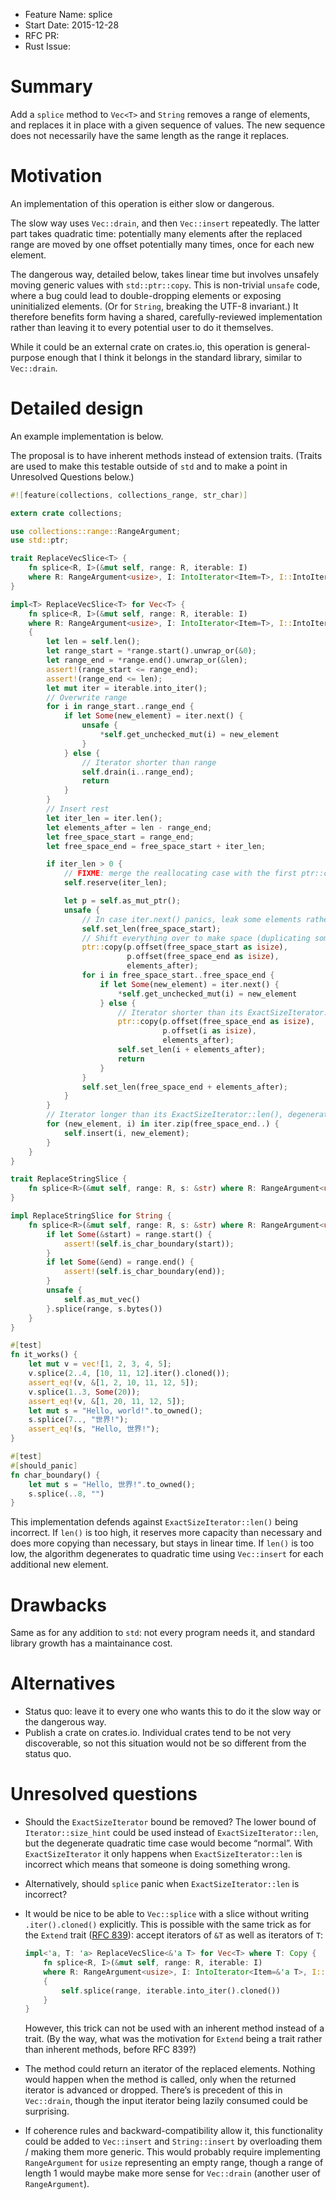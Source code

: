 - Feature Name: splice
- Start Date: 2015-12-28
- RFC PR:
- Rust Issue:

# Summary
[summary]: #summary

Add a `splice` method to `Vec<T>` and `String` removes a range of elements,
and replaces it in place with a given sequence of values.
The new sequence does not necessarily have the same length as the range it replaces.

# Motivation
[motivation]: #motivation

An implementation of this operation is either slow or dangerous.

The slow way uses `Vec::drain`, and then `Vec::insert` repeatedly.
The latter part takes quadratic time:
potentially many elements after the replaced range are moved by one offset
potentially many times, once for each new element.

The dangerous way, detailed below, takes linear time
but involves unsafely moving generic values with `std::ptr::copy`.
This is non-trivial `unsafe` code, where a bug could lead to double-dropping elements
or exposing uninitialized elements.
(Or for `String`, breaking the UTF-8 invariant.)
It therefore benefits form having a shared, carefully-reviewed implementation
rather than leaving it to every potential user to do it themselves.

While it could be an external crate on crates.io,
this operation is general-purpose enough that I think it belongs in the standard library,
similar to `Vec::drain`.

# Detailed design
[design]: #detailed-design

An example implementation is below.

The proposal is to have inherent methods instead of extension traits.
(Traits are used to make this testable outside of `std`
and to make a point in Unresolved Questions below.)

```rust
#![feature(collections, collections_range, str_char)]

extern crate collections;

use collections::range::RangeArgument;
use std::ptr;

trait ReplaceVecSlice<T> {
    fn splice<R, I>(&mut self, range: R, iterable: I)
    where R: RangeArgument<usize>, I: IntoIterator<Item=T>, I::IntoIter: ExactSizeIterator;
}

impl<T> ReplaceVecSlice<T> for Vec<T> {
    fn splice<R, I>(&mut self, range: R, iterable: I)
    where R: RangeArgument<usize>, I: IntoIterator<Item=T>, I::IntoIter: ExactSizeIterator
    {
        let len = self.len();
        let range_start = *range.start().unwrap_or(&0);
        let range_end = *range.end().unwrap_or(&len);
        assert!(range_start <= range_end);
        assert!(range_end <= len);
        let mut iter = iterable.into_iter();
        // Overwrite range
        for i in range_start..range_end {
            if let Some(new_element) = iter.next() {
                unsafe {
                    *self.get_unchecked_mut(i) = new_element
                }
            } else {
                // Iterator shorter than range
                self.drain(i..range_end);
                return
            }
        }
        // Insert rest
        let iter_len = iter.len();
        let elements_after = len - range_end;
        let free_space_start = range_end;
        let free_space_end = free_space_start + iter_len;

        if iter_len > 0 {
            // FIXME: merge the reallocating case with the first ptr::copy below?
            self.reserve(iter_len);

            let p = self.as_mut_ptr();
            unsafe {
                // In case iter.next() panics, leak some elements rather than risk double-freeing them.
                self.set_len(free_space_start);
                // Shift everything over to make space (duplicating some elements).
                ptr::copy(p.offset(free_space_start as isize),
                          p.offset(free_space_end as isize),
                          elements_after);
                for i in free_space_start..free_space_end {
                    if let Some(new_element) = iter.next() {
                        *self.get_unchecked_mut(i) = new_element
                    } else {
                        // Iterator shorter than its ExactSizeIterator::len()
                        ptr::copy(p.offset(free_space_end as isize),
                                  p.offset(i as isize),
                                  elements_after);
                        self.set_len(i + elements_after);
                        return
                    }
                }
                self.set_len(free_space_end + elements_after);
            }
        }
        // Iterator longer than its ExactSizeIterator::len(), degenerate to quadratic time
        for (new_element, i) in iter.zip(free_space_end..) {
            self.insert(i, new_element);
        }
    }
}

trait ReplaceStringSlice {
    fn splice<R>(&mut self, range: R, s: &str) where R: RangeArgument<usize>;
}

impl ReplaceStringSlice for String {
    fn splice<R>(&mut self, range: R, s: &str) where R: RangeArgument<usize> {
        if let Some(&start) = range.start() {
            assert!(self.is_char_boundary(start));
        }
        if let Some(&end) = range.end() {
            assert!(self.is_char_boundary(end));
        }
        unsafe {
            self.as_mut_vec()
        }.splice(range, s.bytes())
    }
}

#[test]
fn it_works() {
    let mut v = vec![1, 2, 3, 4, 5];
    v.splice(2..4, [10, 11, 12].iter().cloned());
    assert_eq!(v, &[1, 2, 10, 11, 12, 5]);
    v.splice(1..3, Some(20));
    assert_eq!(v, &[1, 20, 11, 12, 5]);
    let mut s = "Hello, world!".to_owned();
    s.splice(7.., "世界!");
    assert_eq!(s, "Hello, 世界!");
}

#[test]
#[should_panic]
fn char_boundary() {
    let mut s = "Hello, 世界!".to_owned();
    s.splice(..8, "")
}
```

This implementation defends against `ExactSizeIterator::len()` being incorrect.
If `len()` is too high, it reserves more capacity than necessary
and does more copying than necessary,
but stays in linear time.
If `len()` is too low, the algorithm degenerates to quadratic time
using `Vec::insert` for each additional new element.

# Drawbacks
[drawbacks]: #drawbacks

Same as for any addition to `std`:
not every program needs it, and standard library growth has a maintainance cost.

# Alternatives
[alternatives]: #alternatives

* Status quo: leave it to every one who wants this to do it the slow way or the dangerous way.
* Publish a crate on crates.io.
  Individual crates tend to be not very discoverable,
  so not this situation would not be so different from the status quo.

# Unresolved questions
[unresolved]: #unresolved-questions

* Should the `ExactSizeIterator` bound be removed?
  The lower bound of `Iterator::size_hint` could be used instead of `ExactSizeIterator::len`,
  but the degenerate quadratic time case would become “normal”.
  With `ExactSizeIterator` it only happens when `ExactSizeIterator::len` is incorrect
  which means that someone is doing something wrong.

* Alternatively, should `splice` panic when `ExactSizeIterator::len` is incorrect?

* It would be nice to be able to `Vec::splice` with a slice
  without writing `.iter().cloned()` explicitly.
  This is possible with the same trick as for the `Extend` trait
  ([RFC 839](https://github.com/rust-lang/rfcs/blob/master/text/0839-embrace-extend-extinguish.md)):
  accept iterators of `&T` as well as iterators of `T`:

  ```rust
  impl<'a, T: 'a> ReplaceVecSlice<&'a T> for Vec<T> where T: Copy {
      fn splice<R, I>(&mut self, range: R, iterable: I)
      where R: RangeArgument<usize>, I: IntoIterator<Item=&'a T>, I::IntoIter: ExactSizeIterator
      {
          self.splice(range, iterable.into_iter().cloned())
      }
  }
  ```

  However, this trick can not be used with an inherent method instead of a trait.
  (By the way, what was the motivation for `Extend` being a trait rather than inherent methods,
  before RFC 839?)

* The method could return an iterator of the replaced elements.
  Nothing would happen when the method is called,
  only when the returned iterator is advanced or dropped.
  There’s is precedent of this in `Vec::drain`,
  though the input iterator being lazily consumed could be surprising.

* If coherence rules and backward-compatibility allow it,
  this functionality could be added to `Vec::insert` and `String::insert`
  by overloading them / making them more generic.
  This would probably require implementing `RangeArgument` for `usize`
  representing an empty range,
  though a range of length 1 would maybe make more sense for `Vec::drain`
  (another user of `RangeArgument`).
